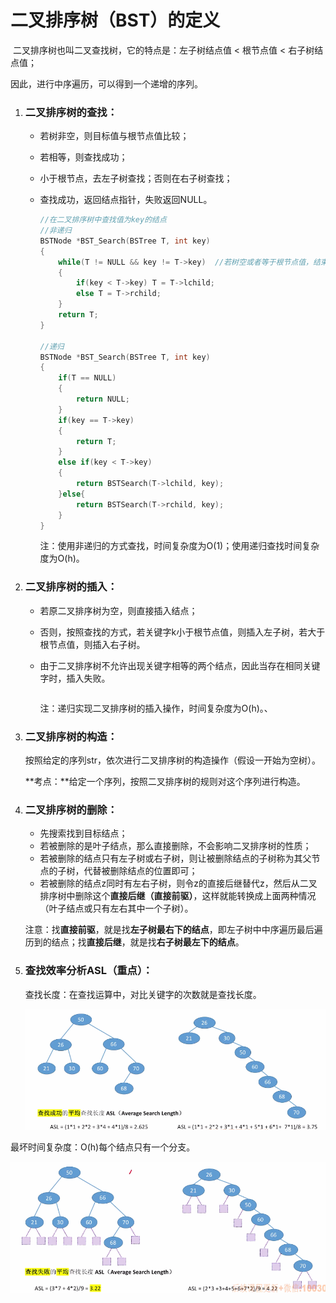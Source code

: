 # 二叉排序树（BST）的定义

​		二叉排序树也叫二叉查找树，它的特点是：左子树结点值 < 根节点值 < 右子树结点值；

因此，进行中序遍历，可以得到一个递增的序列。



1. ### 二叉排序树的查找：

   - 若树非空，则目标值与根节点值比较；

   - 若相等，则查找成功；

   - 小于根节点，去左子树查找；否则在右子树查找；

   - 查找成功，返回结点指针，失败返回NULL。

     ```c++
     //在二叉排序树中查找值为key的结点
     //非递归
     BSTNode *BST_Search(BSTree T, int key)
     {
         while(T != NULL && key != T->key)  //若树空或者等于根节点值，结束查找
         {
             if(key < T->key) T = T->lchild;
             else T = T->rchild;
         }
         return T;
     }
     
     //递归
     BSTNode *BST_Search(BSTree T, int key)
     {
         if(T == NULL)
         {
             return NULL;
         }
         if(key == T->key)
         {
             return T;
         }
         else if(key < T->key)
         {
             return BSTSearch(T->lchild, key);
         }else{
             return BSTSearch(T->rchild, key);
         }
     }
     ```

     注：使用非递归的方式查找，时间复杂度为O(1)；使用递归查找时间复杂度为O(h)。

     

2. ### 二叉排序树的插入：

   - 若原二叉排序树为空，则直接插入结点；

   - 否则，按照查找的方式，若关键字k小于根节点值，则插入左子树，若大于根节点值，则插入右子树。

   - 由于二叉排序树不允许出现关键字相等的两个结点，因此当存在相同关键字时，插入失败。

     ```c++
     
     ```

     注：递归实现二叉排序树的插入操作，时间复杂度为O(h)。、

     

3. ### 二叉排序树的构造：

   按照给定的序列str，依次进行二叉排序树的构造操作（假设一开始为空树）。

   

   **考点：**给定一个序列，按照二叉排序树的规则对这个序列进行构造。

   

4. ### 二叉排序树的删除：

   - 先搜索找到目标结点；
   - 若被删除的是叶子结点，那么直接删除，不会影响二叉排序树的性质；
   - 若被删除的结点只有左子树或右子树，则让被删除结点的子树称为其父节点的子树，代替被删除结点的位置即可；
   - 若被删除的结点z同时有左右子树，则令z的直接后继替代z，然后从二叉排序树中删除这个**直接后继（直接前驱）**，这样就能转换成上面两种情况（叶子结点或只有左右其中一个子树）。

   注意：找**直接前驱**，就是找**左子树最右下的结点**，即左子树中中序遍历最后遍历到的结点；找**直接后继**，就是找**右子树最左下的结点**。

   

5. ### 查找效率分析ASL（重点）：

   查找长度：在查找运算中，对比关键字的次数就是查找长度。

   ![image-20250612202447609](images/image-20250612202447609.png)

最坏时间复杂度：O(h)每个结点只有一个分支。

![image-20250612202708522](images/image-20250612202708522.png)